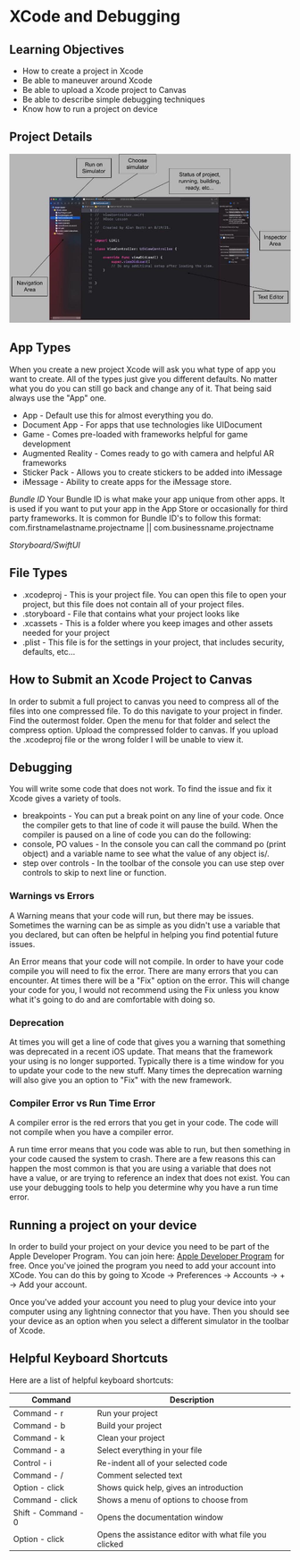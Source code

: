 # XCode and Debugging

## Learning Objectives
- How to create a project in Xcode
- Be able to maneuver around Xcode
- Be able to upload a Xcode project to Canvas
- Be able to describe simple debugging techniques
- Know how to run a project on device

## Project Details

![Xcode Explained](Resources/XcodeExplanation.jpg "Xcode")


## App Types

When you create a new project Xcode will ask you what type of app you want to create. All of the types just give you different defaults. No matter what you do you can still go back and change any of it. That being said always use the "App" one.
- App - Default use this for almost everything you do.
- Document App - For apps that use technologies like UIDocument
- Game - Comes pre-loaded with frameworks helpful for game development
- Augmented Reality - Comes ready to go with camera and helpful AR frameworks
- Sticker Pack - Allows you to create stickers to be added into iMessage
- iMessage - Ability to create apps for the iMessage store.

*Bundle ID*
Your Bundle ID is what make your app unique from other apps. It is used if you want to put your app in the App Store or occasionally for third party frameworks. It is common for Bundle ID's to follow this format:
com.firstnamelastname.projectname || com.businessname.projectname

*Storyboard/SwiftUI*

## File Types

- .xcodeproj - This is your project file. You can open this file to open your project, but this file does not contain all of your project files.
- .storyboard - File that contains what your project looks like
- .xcassets - This is a folder where you keep images and other assets needed for your project
- .plist - This file is for the settings in your project, that includes security, defaults, etc...

## How to Submit an Xcode Project to Canvas

In order to submit a full project to canvas you need to compress all of the files into one compressed file. To do this navigate to your project in finder. Find the outermost folder. Open the menu for that folder and select the compress option. Upload the compressed folder to canvas. 
If you upload the .xcodeproj file or the wrong folder I will be unable to view it.

## Debugging

You will write some code that does not work. To find the issue and fix it Xcode gives a variety of tools.

- breakpoints - You can put a break point on any line of your code. Once the compiler gets to that line of code it will pause the build.
When the compiler is paused on a line of code you can do the following:
- console, PO values - In the console you can call the command po (print object) and a variable name to see what the value of any object is/.
- step over controls - In the toolbar of the console you can use step over controls to skip to next line or function.

### Warnings vs Errors

A Warning means that your code will run, but there may be issues. Sometimes the warning can be as simple as you didn't use a variable that you declared, but can often be helpful in helping you find potential future issues.

An Error means that your code will not compile. In order to have your code compile you will need to fix the error. There are many errors that you can encounter. At times there will be a "Fix" option on the error. This will change your code for you, I would not recommend using the Fix unless you know what it's going to do and are comfortable with doing so.

### Deprecation

At times you will get a line of code that gives you a warning that something was deprecated in a recent iOS update. That means that the framework your using is no longer supported. Typically there is a time window for you to update your code to the new stuff. Many times the deprecation warning will also give you an option to "Fix" with the new framework.

### Compiler Error vs Run Time Error

A compiler error is the red errors that you get in your code. The code will not compile when you have a compiler error.

A run time error means that you code was able to run, but then something in your code caused the system to crash. There are a few reasons this can happen the most common is that you are using a variable that does not have a value, or are trying to reference an index that does not exist. You can use your debugging tools to help you determine why you have a run time error.

## Running a project on your device

In order to build your project on your device you need to be part of the Apple Developer Program. You can join here: [Apple Developer Program](https://developer.apple.com/programs/) for free. Once you've joined the program you need to add your account into XCode. You can do this by going to Xcode -> Preferences -> Accounts -> + -> Add your account.

Once you've added your account you need to plug your device into your computer using any lightning connector that you have. Then you should see your device as an option when you select a different simulator in the toolbar of Xcode.

## Helpful Keyboard Shortcuts

Here are a list of helpful keyboard shortcuts:

| Command | Description |
|---------|-------------|
|Command - r | Run your project |
|Command - b | Build your project |
|Command - k | Clean your project |
|Command - a | Select everything in your file |
|Control - i | Re-indent all of your selected code |
|Command - / | Comment selected text |
|Option - click | Shows quick help, gives an introduction|
|Command - click | Shows a menu of options to choose from|
|Shift - Command - 0 | Opens the documentation window|
|Option - click | Opens the assistance editor with what file you clicked|







